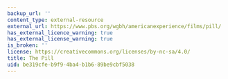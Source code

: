 ```yaml
---
backup_url: ''
content_type: external-resource
external_url: https://www.pbs.org/wgbh/americanexperience/films/pill/
has_external_licence_warning: true
has_external_license_warning: true
is_broken: ''
license: https://creativecommons.org/licenses/by-nc-sa/4.0/
title: The Pill
uid: be319cfe-b9f9-4ba4-b1b6-89be9cbf5038
---
```

